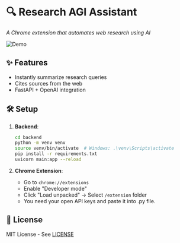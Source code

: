 # 🔍 Research AGI Assistant  
*A Chrome extension that automates web research using AI*

![Demo](docs/demo.gif)

## ✨ Features  
- Instantly summarize research queries  
- Cites sources from the web  
- FastAPI + OpenAI integration  

## 🛠️ Setup  
1. **Backend**:  
   ```bash
   cd backend
   python -m venv venv
   source venv/bin/activate  # Windows: .\venv\Scripts\activate
   pip install -r requirements.txt
   uvicorn main:app --reload
   ```

2. **Chrome Extension**:  
   - Go to `chrome://extensions`  
   - Enable "Developer mode"  
   - Click "Load unpacked" → Select `/extension` folder
   - You need your open API keys and paste it into .py file. 

  

## 📜 License  
MIT License - See [LICENSE](LICENSE)  